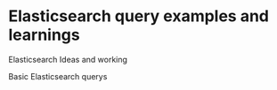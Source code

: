 # Elasticsearch  query examples  and learnings
Elasticsearch Ideas and working 

Basic Elasticsearch querys 

